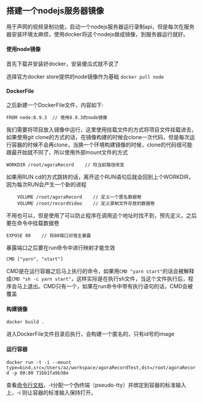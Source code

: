 ## 搭建一个nodejs服务器镜像

用于声网的视频录制功能，启动一个nodejs服务器运行录制api，但是每次在服务器安装环境太麻烦，使用docker将这个nodejs做成镜像，到服务器运行就好。

#### 使用node镜像

首先下载并安装好docker，安装傻瓜式就不说了

选择官方docker store提供的node镜像作为基础
`docker pull node`

#### DockerFile
之后新建一个DockerFile文件，内容如下:

`FROM node:8.9.3  // 使用8.9.3的node镜像`

我们需要将项目放入镜像中运行，这里使用挂载文件的方式将项目文件挂载进去，如果使用git clone的方式的话，在镜像构建的时候会clone一次代码，但是每次运行容器的时候不会再clone，当换一个环境构建镜像的时候，clone的代码很可能跟最开始就不同了，所以使用外部mount文件的方式

`WORKDIR /root/agoraRecord    // 将当前路径改变`

如果用RUN cd的方式跳转的话，离开这个RUN语句后就会回到上个WORKDIR，因为每次RUN会产生一个新的进程

```
    VOLUME /root/agoraRecord    // 定义一个匿名数据卷
    VOLUME /root/recordVideo    // 定义录制文件存放的数据卷
```

不用也可以，但是使用了可以防止程序在调用这个地址时找不到，预先定义，之后要在命令中挂载数据卷

`EXPOSE 80    // 将80端口对宿主暴露`

暴露端口之后要在run命令中进行映射才能生效

`CMD ["yarn", "start"]`

CMD是在运行容器之后马上执行的命令，如果用`CMD "yarn start"`的话会被解释成`CMD "sh -c yarn start"`，这样实际是在执行sh文件，当这个文件执行后，程序会马上退出。CMD只有一个，如果在run命令中带有执行语句的话，CMD会被覆盖

#### 构建镜像

`docker build .`

进入DockerFile文件目录后执行，会构建一个匿名的，只有id号的image

#### 运行容器

`docker run -t -i --mount type=bind,src=/Users/az/workspace/agoraRecordTest,dst=/root/agoraRecord -p 80:80 71bb1fa9b38e`

查看[命令行文档](https://docs.docker.com/engine/reference/commandline/run/#options)，-t分配一个伪终端（pseudo-tty）并绑定到容器的标准输入上，-i 则让容器的标准输入保持打开。